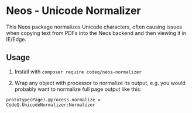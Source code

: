 # Neos - Unicode Normalizer

This Neos package normalizes Unicode characters, often causing issues when copying text from PDFs into the Neos backend and then viewing it in IE/Edge.

## Usage

1. Install with `composer require codeq/neos-normalizer`

2. Wrap any object with processor to normalize its output,
e.g. you would probably want to normalize full page output like this:

```
prototype(Page).@process.normalize = CodeQ.UnicodeNormalizer:Normalizer
```
